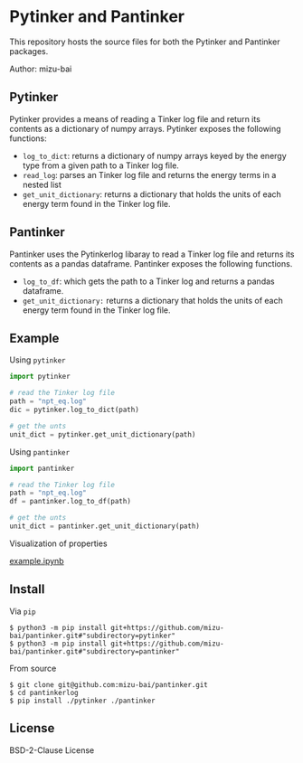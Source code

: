 # Pytinker and Pantinker

This repository hosts the source files for both the Pytinker and Pantinker packages.

Author: mizu-bai

## Pytinker

Pytinker provides a means of reading a Tinker log file and return its contents as a dictionary of numpy arrays. Pytinker exposes the following functions:

- `log_to_dict`: returns a dictionary of numpy arrays keyed by the energy type from a given path to a Tinker log file.
- `read_log`: parses an Tinker log file and returns the energy terms in a nested list
- `get_unit_dictionary`: returns a dictionary that holds the units of each energy term found in the Tinker log file.

## Pantinker

Pantinker uses the Pytinkerlog libaray to read a Tinker log file and returns its contents as a pandas dataframe. Pantinker exposes the following functions.

- `log_to_df`: which gets the path to a Tinker log and returns a pandas dataframe.
- `get_unit_dictionary:` returns a dictionary that holds the units of each energy term found in the Tinker log file.

## Example

Using `pytinker`

```python
import pytinker

# read the Tinker log file
path = "npt_eq.log"
dic = pytinker.log_to_dict(path)

# get the unts
unit_dict = pytinker.get_unit_dictionary(path)
```

Using `pantinker`

```python
import pantinker

# read the Tinker log file
path = "npt_eq.log"
df = pantinker.log_to_df(path)

# get the unts
unit_dict = pantinker.get_unit_dictionary(path)
```

Visualization of properties

[example.ipynb](https://github.com/mizu-bai/pantinker/blob/main/example/example.ipynb)

## Install

Via `pip`

```shell
$ python3 -m pip install git+https://github.com/mizu-bai/pantinker.git#"subdirectory=pytinker"
$ python3 -m pip install git+https://github.com/mizu-bai/pantinker.git#"subdirectory=pantinker"
```

From source

```shell
$ git clone git@github.com:mizu-bai/pantinker.git
$ cd pantinkerlog
$ pip install ./pytinker ./pantinker
```

## License

BSD-2-Clause License

